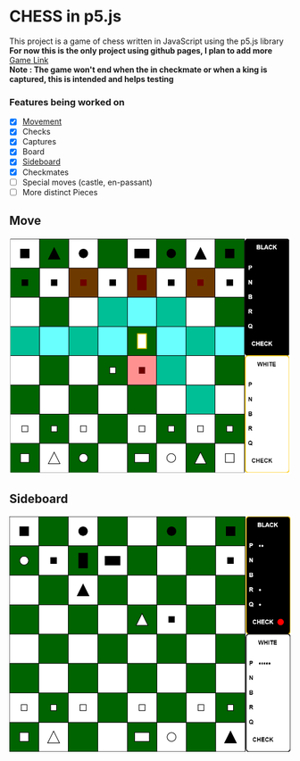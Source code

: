 # CHESS in p5.js
This project is a game of chess written in JavaScript using the p5.js library  
**For now this is the only project using github pages, I plan to add more**    
[Game Link](https://mayukh-g.github.io/ChessFromScratch/)  
**Note : The game won't end when the in checkmate or when a king is captured, this is intended and helps testing**

### Features being worked on
- [x] [Movement](#move)
- [x] Checks
- [x] Captures
- [x] Board
- [x] [Sideboard](#sideboard)
- [x] Checkmates
- [ ] Special moves (castle, en-passant)
- [ ] More distinct Pieces

Move
---
![move](readme_img/Moves.PNG)  

Sideboard
---
![check](readme_img/Check.PNG)
